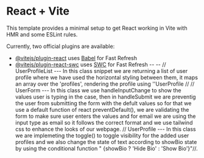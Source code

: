 # React + Vite

This template provides a minimal setup to get React working in Vite with HMR and some ESLint rules.

Currently, two official plugins are available:

- [@vitejs/plugin-react](https://github.com/vitejs/vite-plugin-react/blob/main/packages/plugin-react/README.md) uses [Babel](https://babeljs.io/) for Fast Refresh
- [@vitejs/plugin-react-swc](https://github.com/vitejs/vite-plugin-react-swc) uses [SWC](https://swc.rs/) for Fast Refresh
--
--
 // UserProfileList --- In this class snippet we are returning a list of user profile where we have used the horizontal styling between them, it maps an array over the 'profiles', rendering the profile using ''UserProfile //
 // UserForm --- In this class we use handleInputChange to show the values user is typing in the case, then in handleSubmit we are preventig the user from submitting the form with the defult values so for that we use a default function of react preventDefault(), we are validating the form to make sure user enters the values and for email we are using the input type as email so it follows the correct format and we use tailwind css to enhance the looks of our webpage.
 // UserProfile --- In this class we are implemeting the toggle() to toggle visibility for the added user profiles and we also change the state of text according to showBio state by using the conditional function "  {showBio ? 'Hide Bio' : 'Show Bio'}"//.